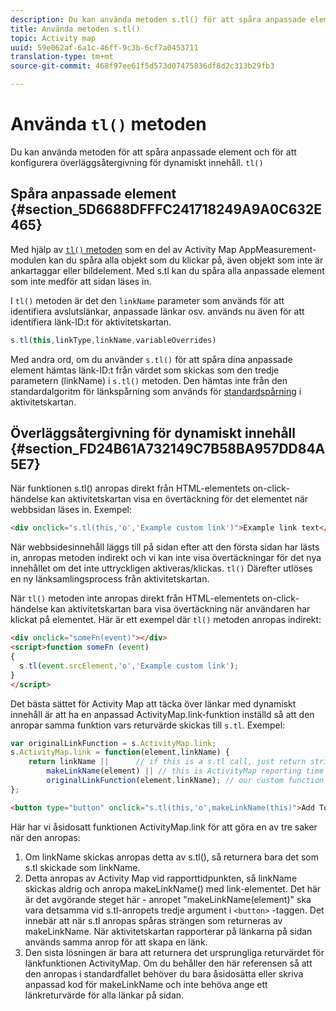```yaml
---
description: Du kan använda metoden s.tl() för att spåra anpassade element och för att konfigurera övertäckningsåtergivning för dynamiskt innehåll.
title: Använda metoden s.tl()
topic: Activity map
uuid: 59e062af-6a1c-46ff-9c3b-6cf7a0453711
translation-type: tm+mt
source-git-commit: 468f97ee61f5d573d07475836df8d2c313b29fb3

---
```



# Använda `tl()` metoden

Du kan använda metoden för att spåra anpassade element och för att konfigurera överläggsåtergivning för dynamiskt innehåll. `tl()`

## Spåra anpassade element {#section_5D6688DFFFC241718249A9A0C632E465}

Med hjälp av [`tl()` metoden](/help/implement/vars/functions/tl-method.md) som en del av Activity Map AppMeasurement-modulen kan du spåra alla objekt som du klickar på, även objekt som inte är ankartaggar eller bildelement. Med s.tl kan du spåra alla anpassade element som inte medför att sidan läses in.

I `tl()` metoden är det den `linkName` parameter som används för att identifiera avslutslänkar, anpassade länkar osv. används nu även för att identifiera länk-ID:t för aktivitetskartan.

```js
s.tl(this,linkType,linkName,variableOverrides)
```

Med andra ord, om du använder `s.tl()` för att spåra dina anpassade element hämtas länk-ID:t från värdet som skickas som den tredje parametern (linkName) i `s.tl()` metoden. Den hämtas inte från den standardalgoritm för länkspårning som används för [standardspårning](/help/analyze/activity-map/activitymap-link-tracking/activitymap-link-tracking-methodology.md) i aktivitetskartan.

## Överläggsåtergivning för dynamiskt innehåll {#section_FD24B61A732149C7B58BA957DD84A5E7}

När funktionen s.tl() anropas direkt från HTML-elementets on-click-händelse kan aktivitetskartan visa en övertäckning för det elementet när webbsidan läses in. Exempel:

```html
<div onclick="s.tl(this,'o','Example custom link')">Example link text</a>
```

När webbsidesinnehåll läggs till på sidan efter att den första sidan har lästs in, anropas metoden indirekt och vi kan inte visa övertäckningar för det nya innehållet om det inte uttryckligen aktiveras/klickas. `tl()` Därefter utlöses en ny länksamlingsprocess från aktivitetskartan.

När `tl()` metoden inte anropas direkt från HTML-elementets on-click-händelse kan aktivitetskartan bara visa övertäckning när användaren har klickat på elementet. Här är ett exempel där `tl()` metoden anropas indirekt:

```html
<div onclick="someFn(event)"></div>
<script>function someFn (event)
{
  s.tl(event.srcElement,'o','Example custom link');
}
</script>
```

Det bästa sättet för Activity Map att täcka över länkar med dynamiskt innehåll är att ha en anpassad ActivityMap.link-funktion inställd så att den anropar samma funktion vars returvärde skickas till `s.tl`. Exempel:

```js
var originalLinkFunction = s.ActivityMap.link;
s.ActivityMap.link = function(element,linkName) {
    return linkName ||      // if this is a s.tl call, just return string passed
        makeLinkName(element) || // this is ActivityMap reporting time
        originalLinkFunction(element,linkName); // our custom function didn't return anything, so just return the default ActivityMap Link
};
```

```html
<button type="button" onclick="s.tl(this,'o',makeLinkName(this)">Add To Cart</button>
```

Här har vi åsidosatt funktionen ActivityMap.link för att göra en av tre saker när den anropas:

1. Om linkName skickas anropas detta av s.tl(), så returnera bara det som s.tl skickade som linkName.
2. Detta anropas av Activity Map vid rapporttidpunkten, så linkName skickas aldrig och anropa makeLinkName() med link-elementet. Det här är det avgörande steget här - anropet &quot;makeLinkName(element)&quot; ska vara detsamma vid s.tl-anropets tredje argument i `<button>` -taggen. Det innebär att när s.tl anropas spåras strängen som returneras av makeLinkName. När aktivitetskartan rapporterar på länkarna på sidan används samma anrop för att skapa en länk.
3. Den sista lösningen är bara att returnera det ursprungliga returvärdet för länkfunktionen ActivityMap. Om du behåller den här referensen så att den anropas i standardfallet behöver du bara åsidosätta eller skriva anpassad kod för makeLinkName och inte behöva ange ett länkreturvärde för alla länkar på sidan.
